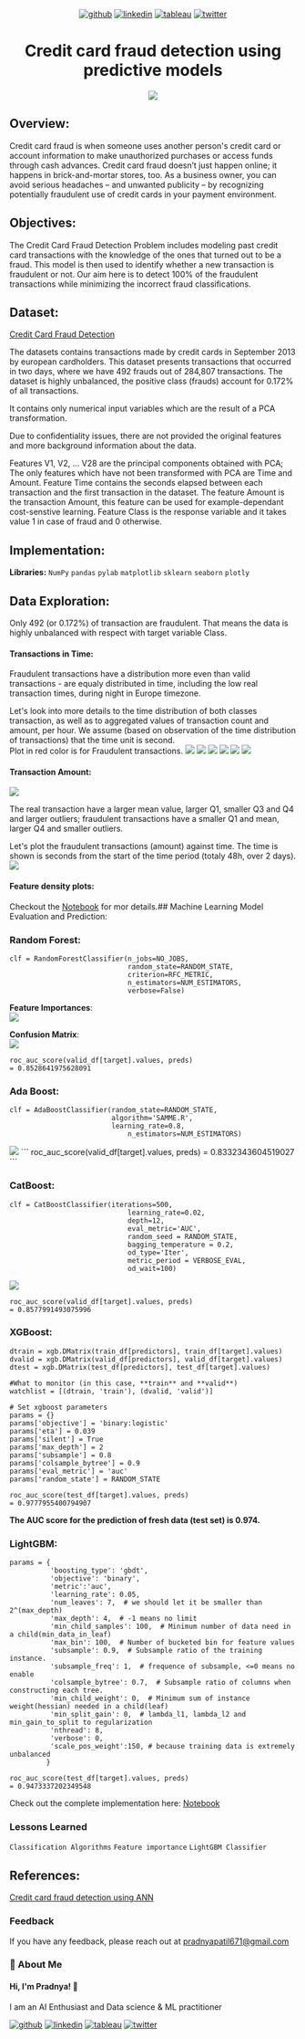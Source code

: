 <div align="center">
  
[1]: https://github.com/Pradnya1208
[2]: https://www.linkedin.com/in/pradnya-patil-b049161ba/
[3]: https://public.tableau.com/app/profile/pradnya.patil3254#!/
[4]: https://twitter.com/Pradnya1208


[![github](https://raw.githubusercontent.com/Pradnya1208/Telecom-Customer-Churn-prediction/c292abd3f9cc647a7edc0061193f1523e9c05e1f/icons/git.svg)][1]
[![linkedin](https://raw.githubusercontent.com/Pradnya1208/Telecom-Customer-Churn-prediction/9f5c4a255972275ced549ea6e34ef35019166944/icons/iconmonstr-linkedin-5.svg)][2]
[![tableau](https://raw.githubusercontent.com/Pradnya1208/Telecom-Customer-Churn-prediction/e257c5d6cf02f13072429935b0828525c601414f/icons/icons8-tableau-software%20(1).svg)][3]
[![twitter](https://raw.githubusercontent.com/Pradnya1208/Telecom-Customer-Churn-prediction/c9f9c5dc4e24eff0143b3056708d24650cbccdde/icons/iconmonstr-twitter-5.svg)][4]

</div>

# <div align="center">Credit card fraud detection using predictive models</div>
<div align="center"><img src ="https://github.com/Pradnya1208/Credit-card-fraud-detection-using-ensemble-learning-predictive-models/blob/main/output/creditcardfraud.gif?raw=true"></div>

## Overview:
Credit card fraud is when someone uses another person's credit card or account information to make unauthorized purchases or access funds through cash advances. Credit card fraud doesn’t just happen online; it happens in brick-and-mortar stores, too. As a business owner, you can avoid serious headaches – and unwanted publicity – by recognizing potentially fraudulent use of credit cards in your payment environment.

## Objectives:
The Credit Card Fraud Detection Problem includes modeling past credit card transactions with the knowledge of the ones that turned out to be a fraud. This model is then used to identify whether a new transaction is fraudulent or not. Our aim here is to detect 100% of the fraudulent transactions while minimizing the incorrect fraud classifications.
## Dataset:
[Credit Card Fraud Detection](https://www.kaggle.com/mlg-ulb/creditcardfraud)

The datasets contains transactions made by credit cards in September 2013 by european cardholders. This dataset presents transactions that occurred in two days, where we have 492 frauds out of 284,807 transactions. The dataset is highly unbalanced, the positive class (frauds) account for 0.172% of all transactions.

It contains only numerical input variables which are the result of a PCA transformation.

Due to confidentiality issues, there are not provided the original features and more background information about the data.

Features V1, V2, ... V28 are the principal components obtained with PCA;
The only features which have not been transformed with PCA are Time and Amount. Feature Time contains the seconds elapsed between each transaction and the first transaction in the dataset. The feature Amount is the transaction Amount, this feature can be used for example-dependant cost-senstive learning.
Feature Class is the response variable and it takes value 1 in case of fraud and 0 otherwise.
## Implementation:

**Libraries:**  `NumPy` `pandas` `pylab` `matplotlib` `sklearn` `seaborn` `plotly`
## Data Exploration:
Only 492 (or 0.172%) of transaction are fraudulent. That means the data is highly unbalanced with respect with target variable Class.


#### Transactions in Time:
Fraudulent transactions have a distribution more even than valid transactions - are equaly distributed in time, including the low real transaction times, during night in Europe timezone.

Let's look into more details to the time distribution of both classes transaction, as well as to aggregated values of transaction count and amount, per hour. We assume (based on observation of the time distribution of transactions) that the time unit is second.
<br>
Plot in red color is for Fraudulent transactions.
<img src="https://github.com/Pradnya1208/Credit-card-fraud-detection-using-ensemble-learning-predictive-models/blob/main/output/eda2.PNG?raw=true">
<img src="https://github.com/Pradnya1208/Credit-card-fraud-detection-using-ensemble-learning-predictive-models/blob/main/output/eda3.PNG?raw=true">
<img src="https://github.com/Pradnya1208/Credit-card-fraud-detection-using-ensemble-learning-predictive-models/blob/main/output/eda4.PNG?raw=true">
<img src="https://github.com/Pradnya1208/Credit-card-fraud-detection-using-ensemble-learning-predictive-models/blob/main/output/eda5.PNG?raw=true">
<img src="https://github.com/Pradnya1208/Credit-card-fraud-detection-using-ensemble-learning-predictive-models/blob/main/output/eda6.PNG?raw=true">
<img src="https://github.com/Pradnya1208/Credit-card-fraud-detection-using-ensemble-learning-predictive-models/blob/main/output/eda7.PNG?raw=true">

#### Transaction Amount:
<img src="https://github.com/Pradnya1208/Credit-card-fraud-detection-using-ensemble-learning-predictive-models/blob/main/output/eda8.PNG?raw=true">

The real transaction have a larger mean value, larger Q1, smaller Q3 and Q4 and larger outliers; fraudulent transactions have a smaller Q1 and mean, larger Q4 and smaller outliers.

Let's plot the fraudulent transactions (amount) against time. The time is shown is seconds from the start of the time period (totaly 48h, over 2 days).
<img src="https://github.com/Pradnya1208/Credit-card-fraud-detection-using-ensemble-learning-predictive-models/blob/main/output/eda9.PNG?raw=true">

#### Feature density plots:
Checkout the [Notebook](https://github.com/Pradnya1208/Credit-card-fraud-detection-using-ensemble-learning-predictive-models/blob/main/credit-card-fraud-detection-using%20ensemble%20learning%20(predictive-models).ipynb) for mor details.## Machine Learning Model Evaluation and Prediction:
### Random Forest:
```
clf = RandomForestClassifier(n_jobs=NO_JOBS, 
                             random_state=RANDOM_STATE,
                             criterion=RFC_METRIC,
                             n_estimators=NUM_ESTIMATORS,
                             verbose=False)
```
**Feature Importances**: <br>
<img src="https://github.com/Pradnya1208/Credit-card-fraud-detection-using-ensemble-learning-predictive-models/blob/main/output/features.PNG?raw=true">

**Confusion Matrix**: <br>
<img src="https://github.com/Pradnya1208/Credit-card-fraud-detection-using-ensemble-learning-predictive-models/blob/main/output/cm.PNG?raw=true">

```
roc_auc_score(valid_df[target].values, preds)
= 0.8528641975628091
```
### Ada Boost:
```
clf = AdaBoostClassifier(random_state=RANDOM_STATE,
                         algorithm='SAMME.R',
                         learning_rate=0.8,
                             n_estimators=NUM_ESTIMATORS)
```
<img src="https://github.com/Pradnya1208/Credit-card-fraud-detection-using-ensemble-learning-predictive-models/blob/main/output/cm_ada.png?raw=true">
```
roc_auc_score(valid_df[target].values, preds)
= 0.8332343604519027
```

### CatBoost:
```
clf = CatBoostClassifier(iterations=500,
                             learning_rate=0.02,
                             depth=12,
                             eval_metric='AUC',
                             random_seed = RANDOM_STATE,
                             bagging_temperature = 0.2,
                             od_type='Iter',
                             metric_period = VERBOSE_EVAL,
                             od_wait=100)
```
<img src ="https://github.com/Pradnya1208/Credit-card-fraud-detection-using-ensemble-learning-predictive-models/blob/main/output/cm_catboost.png?raw=true">

```
roc_auc_score(valid_df[target].values, preds)
= 0.8577991493075996
```
### XGBoost:
```
dtrain = xgb.DMatrix(train_df[predictors], train_df[target].values)
dvalid = xgb.DMatrix(valid_df[predictors], valid_df[target].values)
dtest = xgb.DMatrix(test_df[predictors], test_df[target].values)

#What to monitor (in this case, **train** and **valid**)
watchlist = [(dtrain, 'train'), (dvalid, 'valid')]

# Set xgboost parameters
params = {}
params['objective'] = 'binary:logistic'
params['eta'] = 0.039
params['silent'] = True
params['max_depth'] = 2
params['subsample'] = 0.8
params['colsample_bytree'] = 0.9
params['eval_metric'] = 'auc'
params['random_state'] = RANDOM_STATE
```
```
roc_auc_score(test_df[target].values, preds)
= 0.9777955400794907
```
**The AUC score for the prediction of fresh data (test set) is 0.974.**
<br>

### LightGBM:
```
params = {
          'boosting_type': 'gbdt',
          'objective': 'binary',
          'metric':'auc',
          'learning_rate': 0.05,
          'num_leaves': 7,  # we should let it be smaller than 2^(max_depth)
          'max_depth': 4,  # -1 means no limit
          'min_child_samples': 100,  # Minimum number of data need in a child(min_data_in_leaf)
          'max_bin': 100,  # Number of bucketed bin for feature values
          'subsample': 0.9,  # Subsample ratio of the training instance.
          'subsample_freq': 1,  # frequence of subsample, <=0 means no enable
          'colsample_bytree': 0.7,  # Subsample ratio of columns when constructing each tree.
          'min_child_weight': 0,  # Minimum sum of instance weight(hessian) needed in a child(leaf)
          'min_split_gain': 0,  # lambda_l1, lambda_l2 and min_gain_to_split to regularization
          'nthread': 8,
          'verbose': 0,
          'scale_pos_weight':150, # because training data is extremely unbalanced 
         }
```
```
roc_auc_score(test_df[target].values, preds)
= 0.9473337202349548
```
Check out the complete implementation here: [Notebook](https://github.com/Pradnya1208/Credit-card-fraud-detection-using-ensemble-learning-predictive-models/blob/main/credit-card-fraud-detection-using%20ensemble%20learning%20(predictive-models).ipynb)


### Lessons Learned
`Classification Algorithms`
`Feature importance`
`LightGBM Classifier`






## References:
[Credit card fraud detection using ANN](https://github.com/Pradnya1208/Credit-card-fraud-detection-using-ensemble-learning-predictive-models/blob/main/fraud%20detection-alternate%20implementation.ipynb)
### Feedback

If you have any feedback, please reach out at pradnyapatil671@gmail.com


### 🚀 About Me
#### Hi, I'm Pradnya! 👋
I am an AI Enthusiast and  Data science & ML practitioner



















[1]: https://github.com/Pradnya1208
[2]: https://www.linkedin.com/in/pradnya-patil-b049161ba/
[3]: https://public.tableau.com/app/profile/pradnya.patil3254#!/
[4]: https://twitter.com/Pradnya1208


[![github](https://raw.githubusercontent.com/Pradnya1208/Telecom-Customer-Churn-prediction/c292abd3f9cc647a7edc0061193f1523e9c05e1f/icons/git.svg)][1]
[![linkedin](https://raw.githubusercontent.com/Pradnya1208/Telecom-Customer-Churn-prediction/9f5c4a255972275ced549ea6e34ef35019166944/icons/iconmonstr-linkedin-5.svg)][2]
[![tableau](https://raw.githubusercontent.com/Pradnya1208/Telecom-Customer-Churn-prediction/e257c5d6cf02f13072429935b0828525c601414f/icons/icons8-tableau-software%20(1).svg)][3]
[![twitter](https://raw.githubusercontent.com/Pradnya1208/Telecom-Customer-Churn-prediction/c9f9c5dc4e24eff0143b3056708d24650cbccdde/icons/iconmonstr-twitter-5.svg)][4]
